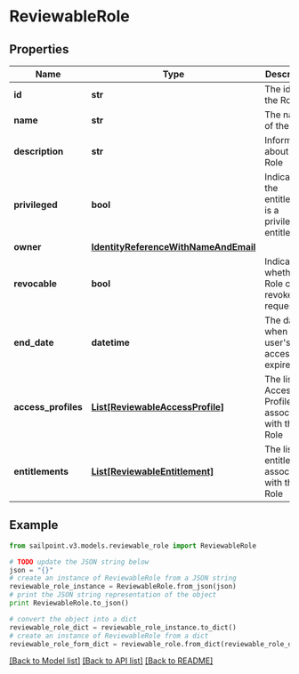 # ReviewableRole


## Properties

Name | Type | Description | Notes
------------ | ------------- | ------------- | -------------
**id** | **str** | The id for the Role | [optional] 
**name** | **str** | The name of the Role | [optional] 
**description** | **str** | Information about the Role | [optional] 
**privileged** | **bool** | Indicates if the entitlement is a privileged entitlement | [optional] 
**owner** | [**IdentityReferenceWithNameAndEmail**](IdentityReferenceWithNameAndEmail.md) |  | [optional] 
**revocable** | **bool** | Indicates whether the Role can be revoked or requested | [optional] 
**end_date** | **datetime** | The date when a user&#39;s access expires. | [optional] 
**access_profiles** | [**List[ReviewableAccessProfile]**](ReviewableAccessProfile.md) | The list of Access Profiles associated with this Role | [optional] 
**entitlements** | [**List[ReviewableEntitlement]**](ReviewableEntitlement.md) | The list of entitlements associated with this Role | [optional] 

## Example

```python
from sailpoint.v3.models.reviewable_role import ReviewableRole

# TODO update the JSON string below
json = "{}"
# create an instance of ReviewableRole from a JSON string
reviewable_role_instance = ReviewableRole.from_json(json)
# print the JSON string representation of the object
print ReviewableRole.to_json()

# convert the object into a dict
reviewable_role_dict = reviewable_role_instance.to_dict()
# create an instance of ReviewableRole from a dict
reviewable_role_form_dict = reviewable_role.from_dict(reviewable_role_dict)
```
[[Back to Model list]](../README.md#documentation-for-models) [[Back to API list]](../README.md#documentation-for-api-endpoints) [[Back to README]](../README.md)


